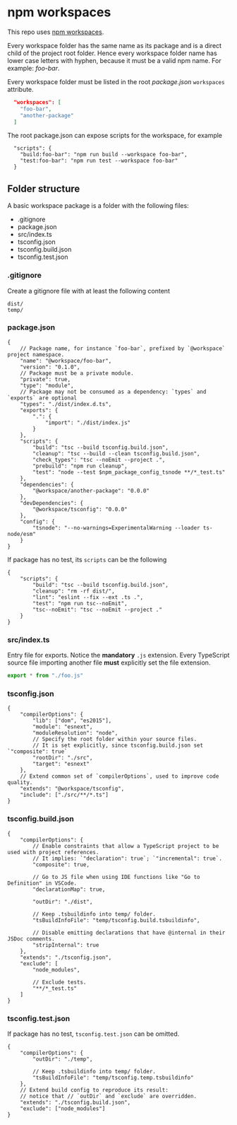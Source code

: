 # npm workspaces

This repo uses [npm workspaces](https://docs.npmjs.com/cli/v8/using-npm/workspaces).

Every workspace folder has the same name as its package and is a direct child of the project root folder.
Hence every workspace folder name has lower case letters with hyphen, because it must be a valid npm name. For example: _foo-bar_.

Every workspace folder must be listed in the root _package.json_ `workspaces` attribute.

```json
  "workspaces": [
    "foo-bar",
    "another-package"
  ]
```

The root package.json can expose scripts for the workspace, for example

```jsonc
  "scripts": {
    "build:foo-bar": "npm run build --workspace foo-bar",
    "test:foo-bar": "npm run test --workspace foo-bar"
  }
```

## Folder structure

A basic workspace package is a folder with the following files:

-   .gitignore
-   package.json
-   src/index.ts
-   tsconfig.json
-   tsconfig.build.json
-   tsconfig.test.json

### .gitignore

Create a gitignore file with at least the following content

    dist/
    temp/

### package.json

```jsonc
{
	// Package name, for instance `foo-bar`, prefixed by `@workspace` project namespace.
	"name": "@workspace/foo-bar",
	"version": "0.1.0",
	// Package must be a private module.
	"private": true,
	"type": "module",
	// Package may not be consumed as a dependency: `types` and `exports` are optional
	"types": "./dist/index.d.ts",
	"exports": {
		".": {
			"import": "./dist/index.js"
		}
	},
	"scripts": {
		"build": "tsc --build tsconfig.build.json",
		"cleanup": "tsc --build --clean tsconfig.build.json",
		"check_types": "tsc --noEmit --project .",
		"prebuild": "npm run cleanup",
		"test": "node --test $npm_package_config_tsnode **/*_test.ts"
	},
	"dependencies": {
		"@workspace/another-package": "0.0.0"
	},
	"devDependencies": {
		"@workspace/tsconfig": "0.0.0"
	},
	"config": {
		"tsnode": "--no-warnings=ExperimentalWarning --loader ts-node/esm"
	}
}
```

If package has no test, its `scripts` can be the following

```jsonc
{
	"scripts": {
		"build": "tsc --build tsconfig.build.json",
		"cleanup": "rm -rf dist/",
		"lint": "eslint --fix --ext .ts .",
		"test": "npm run tsc--noEmit",
		"tsc--noEmit": "tsc --noEmit --project ."
	}
}
```

### src/index.ts

Entry file for exports. Notice the **mandatory** `.js` extension.
Every TypeScript source file importing another file **must** explicitly set the file
extension.

```ts
export * from "./foo.js"
```

### tsconfig.json

```jsonc
{
	"compilerOptions": {
		"lib": ["dom", "es2015"],
		"module": "esnext",
		"moduleResolution": "node",
		// Specify the root folder within your source files.
		// It is set explicitly, since tsconfig.build.json set `"composite": true`
		"rootDir": "./src",
		"target": "esnext"
	},
	// Extend common set of `compilerOptions`, used to improve code quality.
	"extends": "@workspace/tsconfig",
	"include": ["./src/**/*.ts"]
}
```

### tsconfig.build.json

```jsonc
{
	"compilerOptions": {
		// Enable constraints that allow a TypeScript project to be used with project references.
		// It implies: `"declaration": true`; `"incremental": true`.
		"composite": true,

		// Go to JS file when using IDE functions like "Go to Definition" in VSCode.
		"declarationMap": true,

		"outDir": "./dist",

		// Keep .tsbuildinfo into temp/ folder.
		"tsBuildInfoFile": "temp/tsconfig.build.tsbuildinfo",

		// Disable emitting declarations that have @internal in their JSDoc comments.
		"stripInternal": true
	},
	"extends": "./tsconfig.json",
	"exclude": [
		"node_modules",

		// Exclude tests.
		"**/*_test.ts"
	]
}
```

### tsconfig.test.json

If package has no test, `tsconfig.test.json` can be omitted.

```jsonc
{
	"compilerOptions": {
		"outDir": "./temp",

		// Keep .tsbuildinfo into temp/ folder.
		"tsBuildInfoFile": "temp/tsconfig.temp.tsbuildinfo"
	},
	// Extend build config to reproduce its result:
	// notice that // `outDir` and `exclude` are overridden.
	"extends": "./tsconfig.build.json",
	"exclude": ["node_modules"]
}
```
